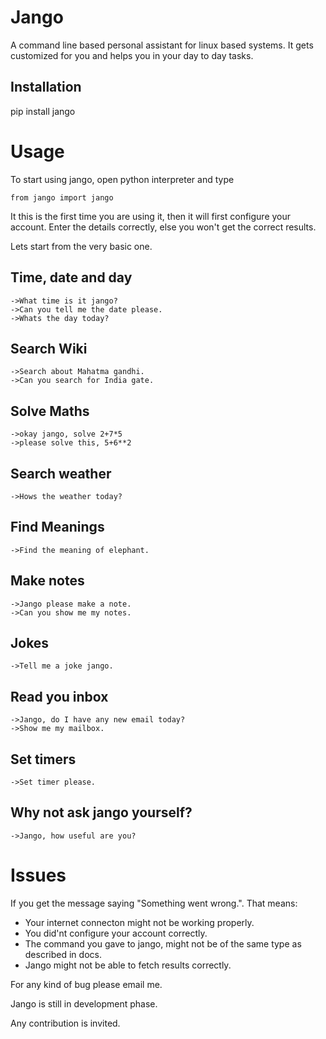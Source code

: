 Jango
==============

A command line based personal assistant for linux based systems. It gets customized for you and helps you in your day to day tasks.

Installation
--------------

pip install jango

Usage
==============

To start using jango, open python interpreter and type
    
    from jango import jango

It this is the first time you are using it, then it will first configure your account. Enter the details correctly, else you won't get the correct results. 

Lets start from the very basic one.

Time, date and day
--------------

    ->What time is it jango?
    ->Can you tell me the date please.
    ->Whats the day today?

Search Wiki
--------------

    ->Search about Mahatma gandhi.
    ->Can you search for India gate.

Solve Maths
--------------

    ->okay jango, solve 2+7*5
    ->please solve this, 5+6**2

Search weather
--------------

    ->Hows the weather today?

Find Meanings
--------------
    ->Find the meaning of elephant.

Make notes
--------------
    ->Jango please make a note.
    ->Can you show me my notes.

Jokes
--------------
    ->Tell me a joke jango.

Read you inbox
--------------
    ->Jango, do I have any new email today?
    ->Show me my mailbox.

Set timers
--------------
    ->Set timer please.

Why not ask jango yourself?
--------------
    ->Jango, how useful are you?


Issues
==============

If you get the message saying "Something went wrong.". That means:

- Your internet connecton might not be working properly.
- You did'nt configure your account correctly.
- The command you gave to jango, might not be of the same type as described in docs.
- Jango might not be able to fetch results correctly.

For any kind of bug please email me. 

Jango is still in development phase.

Any contribution is invited. 

